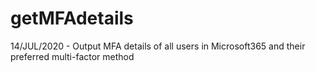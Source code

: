 # getMFAdetails
 14/JUL/2020 - Output MFA details of all users in Microsoft365 and their preferred multi-factor method

